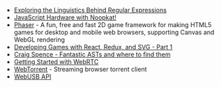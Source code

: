 - [Exploring the Linguistics Behind Regular Expressions](https://medium.freecodecamp.org/exploring-the-linguistics-behind-regular-expressions-596fab41146)
- [JavaScript Hardware with Noopkat!](https://www.youtube.com/watch?v=UwX0ntmJ61A)
- [Phaser](https://github.com/photonstorm/phaser) - A fun, free and fast 2D game framework for making HTML5 games for desktop and mobile web browsers, supporting Canvas and WebGL rendering
- [Developing Games with React, Redux, and SVG - Part 1](https://auth0.com/blog/developing-games-with-react-redux-and-svg-part-1/)
- [Craig Spence - Fantastic ASTs and where to find them](https://www.youtube.com/watch?v=UKCoRKzRqN4)
- [Getting Started with WebRTC](https://www.html5rocks.com/en/tutorials/webrtc/basics/)
- [WebTorrent](https://webtorrent.io/) - Streaming browser torrent client
- [WebUSB API](https://wicg.github.io/webusb/)